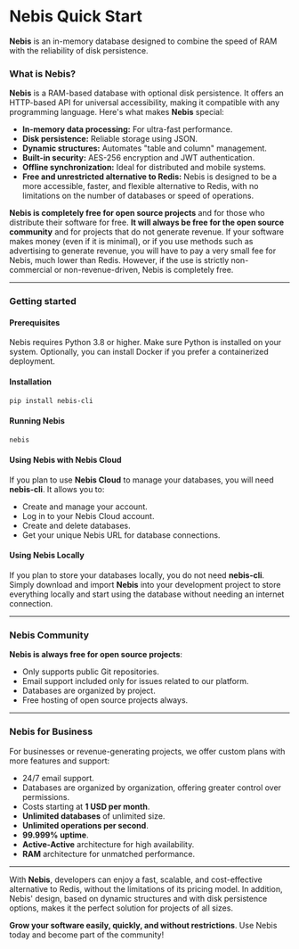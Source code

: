 # **Nebis Quick Start**

**Nebis** is an in-memory database designed to combine the speed of RAM with the reliability of disk persistence.

### **What is Nebis?**
**Nebis** is a RAM-based database with optional disk persistence. It offers an HTTP-based API for universal accessibility, making it compatible with any programming language. Here's what makes **Nebis** special:

- **In-memory data processing:** For ultra-fast performance.
- **Disk persistence:** Reliable storage using JSON.
- **Dynamic structures:** Automates "table and column" management.
- **Built-in security:** AES-256 encryption and JWT authentication.
- **Offline synchronization:** Ideal for distributed and mobile systems.
- **Free and unrestricted alternative to Redis:** Nebis is designed to be a more accessible, faster, and flexible alternative to Redis, with no limitations on the number of databases or speed of operations.

**Nebis is completely free for open source projects** and for those who distribute their software for free. **It will always be free for the open source community** and for projects that do not generate revenue. If your software makes money (even if it is minimal), or if you use methods such as advertising to generate revenue, you will have to pay a very small fee for Nebis, much lower than Redis. However, if the use is strictly non-commercial or non-revenue-driven, Nebis is completely free.

---

### **Getting started**
#### **Prerequisites**
Nebis requires Python 3.8 or higher. Make sure Python is installed on your system. Optionally, you can install Docker if you prefer a containerized deployment.

#### **Installation**
```bash
pip install nebis-cli
```

#### **Running Nebis**
```bash
nebis
```

#### **Using Nebis with Nebis Cloud**
If you plan to use **Nebis Cloud** to manage your databases, you will need **nebis-cli**. It allows you to:

- Create and manage your account.
- Log in to your Nebis Cloud account.
- Create and delete databases.
- Get your unique Nebis URL for database connections.

#### **Using Nebis Locally**
If you plan to store your databases locally, you do not need **nebis-cli**. Simply download and import **Nebis** into your development project to store everything locally and start using the database without needing an internet connection.

---

### **Nebis Community**

**Nebis is always free for open source projects**:

- Only supports public Git repositories.
- Email support included only for issues related to our platform.
- Databases are organized by project.
- Free hosting of open source projects always.

---

### **Nebis for Business**

For businesses or revenue-generating projects, we offer custom plans with more features and support:

- 24/7 email support.
- Databases are organized by organization, offering greater control over permissions.
- Costs starting at **1 USD per month**.
- **Unlimited databases** of unlimited size.
- **Unlimited operations per second**.
- **99.999% uptime**.
- **Active-Active** architecture for high availability.
- **RAM** architecture for unmatched performance.

---

With **Nebis**, developers can enjoy a fast, scalable, and cost-effective alternative to Redis, without the limitations of its pricing model. In addition, Nebis' design, based on dynamic structures and with disk persistence options, makes it the perfect solution for projects of all sizes.

**Grow your software easily, quickly, and without restrictions**. Use Nebis today and become part of the community!
